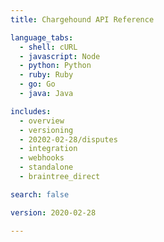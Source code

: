 ```yaml
---
title: Chargehound API Reference

language_tabs:
  - shell: cURL
  - javascript: Node
  - python: Python
  - ruby: Ruby
  - go: Go
  - java: Java

includes:
  - overview
  - versioning
  - 20202-02-28/disputes
  - integration
  - webhooks
  - standalone
  - braintree_direct

search: false

version: 2020-02-28

---
```

